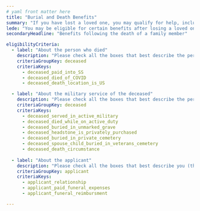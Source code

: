 ```yaml
---
# yaml front matter here
title: "Burial and Death Benefits"
summary: "If you have lost a loved one, you may qualify for help, including help with burial costs, financial support, and more."
lede: "You may be eligible for certain benefits after losing a loved one. Please answer the following questions to help us estimate what benefits might be available to help you during this time, including burial support and memorials for veterans and financial support for surviving spouses and children. We work closely with federal agencies to make our estimates accurate, but no benefits are guaranteed until you apply for them directly with each agency."
secondaryHeadline: "Benefits following the death of a family member"

eligibilityCriteria:
  - label: "About the person who died"
    description: "Please check all the boxes that best describe the person who died."
    criteriaGroupKey: deceased
    criteriaKeys:
      - deceased_paid_into_SS
      - deceased_died_of_COVID
      - deceased_death_location_is_US

  - label: "About the military service of the deceased"
    description: "Please check all the boxes that best describe the person who died."
    criteriaGroupKey: deceased
    criteriaKeys:
      - deceased_served_in_active_military
      - deceased_died_while_on_active_duty
      - deceased_buried_in_unmarked_grave
      - deceased_headstone_is_privately_purchased
      - deceased_buried_in_private_cemetery
      - deceased_spouse_child_buried_in_veterans_cemetery
      - deceased_death_circumstance
 
  - label: "About the applicant"
    description: "Please check all the boxes that best describe you (the person who will be applying for benefits)."
    criteriaGroupKey: applicant
    criteriaKeys:
      - applicant_relationship
      - applicant_paid_funeral_expenses
      - applicant_funeral_reimbursment

---
```

